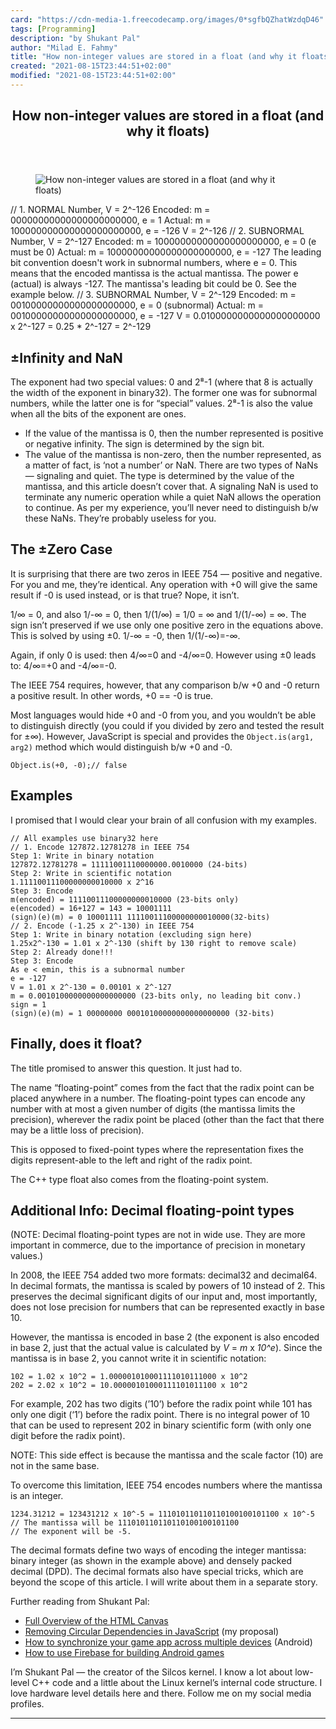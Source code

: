 ```yaml
---
card: "https://cdn-media-1.freecodecamp.org/images/0*sgfbQZhatWzdqD46"
tags: [Programming]
description: "by Shukant Pal"
author: "Milad E. Fahmy"
title: "How non-integer values are stored in a float (and why it floats)"
created: "2021-08-15T23:44:51+02:00"
modified: "2021-08-15T23:44:51+02:00"
---
```

<div class="site-wrapper">
<main id="site-main" class="site-main outer">
<div class="inner">
<article class="post-full post tag-programming tag-computer-science tag-javascript tag-coding tag-interview ">
<header class="post-full-header">
<h1 class="post-full-title">How non-integer values are stored in a float (and why it floats)</h1>
</header>
<figure class="post-full-image">
<picture>
<source media="(max-width: 700px)" sizes="1px" srcset="data:image/gif;base64,R0lGODlhAQABAIAAAAAAAP///yH5BAEAAAAALAAAAAABAAEAAAIBRAA7 1w">
<source media="(min-width: 701px)" sizes="(max-width: 800px) 400px,
(max-width: 1170px) 700px,
1400px" srcset="https://cdn-media-1.freecodecamp.org/images/0*sgfbQZhatWzdqD46 300w,
https://cdn-media-1.freecodecamp.org/images/0*sgfbQZhatWzdqD46 600w,
https://cdn-media-1.freecodecamp.org/images/0*sgfbQZhatWzdqD46 1000w,
https://cdn-media-1.freecodecamp.org/images/0*sgfbQZhatWzdqD46 2000w">
<img onerror="this.style.display='none'" src="https://cdn-media-1.freecodecamp.org/images/0*sgfbQZhatWzdqD46" alt="How non-integer values are stored in a float (and why it floats)">
</picture>
</figure>
<section class="post-full-content">
<div class="post-content medium-migrated-article">
// 1. NORMAL Number, V = 2^-126
Encoded:  m = 00000000000000000000000, e = 1
Actual:  m = 100000000000000000000000, e = -126
V = 2^-126
// 2. SUBNORMAL Number, V = 2^-127
Encoded:  m = 10000000000000000000000, e = 0 (e must be 0)
Actual:   m = 10000000000000000000000, e = -127
The leading bit convention doesn't work in subnormal numbers, where e = 0. This means that the encoded mantissa is the actual mantissa. The power e (actual) is always -127.
The mantissa's leading bit could be 0. See the example below.
// 3. SUBNORMAL Number, V = 2^-129
Encoded:  m = 00100000000000000000000, e = 0 (subnormal)
Actual:  m =  00100000000000000000000, e = -127
V = 0.0100000000000000000000 x 2^-127 = 0.25 * 2^-127 = 2^-129</code></pre><h2 id="-infinity-and-nan">±Infinity and NaN</h2><p>The exponent had two special values: 0 and 2⁸-1 (where that 8 is actually the width of the exponent in binary32). The former one was for subnormal numbers, while the latter one is for “special” values. 2⁸-1 is also the value when all the bits of the exponent are ones.</p><ul><li>If the value of the mantissa is 0, then the number represented is positive or negative infinity. The sign is determined by the sign bit.</li><li>The value of the mantissa is non-zero, then the number represented, as a matter of fact, is ‘not a number’ or NaN. There are two types of NaNs — signaling and quiet. The type is determined by the value of the mantissa, and this article doesn’t cover that. A signaling NaN is used to terminate any numeric operation while a quiet NaN allows the operation to continue. As per my experience, you’ll never need to distinguish b/w these NaNs. They’re probably useless for you.</li></ul><h2 id="the-zero-case">The ±Zero Case</h2><p>It is surprising that there are two zeros in IEEE 754 — positive and negative. For you and me, they’re identical. Any operation with +0 will give the same result if -0 is used instead, or is that true? Nope, it isn’t.</p><p>1/∞ = 0, and also 1/-∞ = 0, then 1/(1/∞) = 1/0 = ∞ and 1/(1/-∞) = ∞. The sign isn’t preserved if we use only one positive zero in the equations above. This is solved by using ±0. 1/-∞ = -0, then 1/(1/-∞)=-∞.</p><p>Again, if only 0 is used: then 4/∞=0 and -4/∞=0. However using ±0 leads to: 4/∞=+0 and -4/∞=-0.</p><p>The IEEE 754 requires, however, that any comparison b/w +0 and -0 return a positive result. In other words, +0 == -0 is true.</p><p>Most languages would hide +0 and -0 from you, and you wouldn’t be able to distinguish directly (you could if you divided by zero and tested the result for ±∞). However, JavaScript is special and provides the <code>Object.is(arg1, arg2)</code> method which would distinguish b/w +0 and -0.</p><pre><code>Object.is(+0, -0);// false</code></pre><h2 id="examples">Examples</h2><p>I promised that I would clear your brain of all confusion with my examples.</p><pre><code>// All examples use binary32 here
// 1. Encode 127872.12781278 in IEEE 754
Step 1: Write in binary notation
127872.12781278 = 11111001110000000.0010000 (24-bits)
Step 2: Write in scientific notation
1.11110011100000000010000 x 2^16
Step 3: Encode
m(encoded) = 11110011100000000010000 (23-bits only)
e(encoded) = 16+127 = 143 = 10001111
(sign)(e)(m) = 0 10001111 11110011100000000010000(32-bits)
// 2. Encode (-1.25 x 2^-130) in IEEE 754
Step 1: Write in binary notation (excluding sign here)
1.25x2^-130 = 1.01 x 2^-130 (shift by 130 right to remove scale)
Step 2: Already done!!!
Step 3: Encode
As e &lt; emin, this is a subnormal number
e = -127
V = 1.01 x 2^-130 = 0.00101 x 2^-127
m = 0.0010100000000000000000 (23-bits only, no leading bit conv.)
sign = 1
(sign)(e)(m) = 1 00000000 00010100000000000000000 (32-bits)</code></pre><h2 id="finally-does-it-float">Finally, does it float?</h2><p>The title promised to answer this question. It just had to.</p><p>The name “floating-point” comes from the fact that the radix point can be placed anywhere in a number. The floating-point types can encode any number with at most a given number of digits (the mantissa limits the precision), wherever the radix point be placed (other than the fact that there may be a little loss of precision).</p><p>This is opposed to fixed-point types where the representation fixes the digits represent-able to the left and right of the radix point.</p><p>The C++ type float also comes from the floating-point system.</p><h2 id="additional-info-decimal-floating-point-types">Additional Info: Decimal floating-point types</h2><p>(NOTE: Decimal floating-point types are not in wide use. They are more important in commerce, due to the importance of precision in monetary values.)</p><p>In 2008, the IEEE 754 added two more formats: decimal32 and decimal64. In decimal formats, the mantissa is scaled by powers of 10 instead of 2. This preserves the decimal significant digits of our input and, most importantly, does not lose precision for numbers that can be represented exactly in base 10.</p><p>However, the mantissa is encoded in base 2 (the exponent is also encoded in base 2, just that the actual value is calculated by <em><em>V </em></em>= <em><em>m</em></em> x <em><em>10^e</em></em>). Since the mantissa is in base 2, you cannot write it in scientific notation:</p><pre><code>102 = 1.02 x 10^2 = 1.000001010001111010111000 x 10^2
202 = 2.02 x 10^2 = 10.00000101000111101011100 x 10^2</code></pre><p>For example, 202 has two digits (’10’) before the radix point while 101 has only one digit (‘1’) before the radix point. There is no integral power of 10 that can be used to represent 202 in binary scientific form (with only one digit before the radix point).</p><p>NOTE: This side effect is because the mantissa and the scale factor (10) are not in the same base.</p><p>To overcome this limitation, IEEE 754 encodes numbers where the mantissa is an integer.</p><pre><code>1234.31212 = 123431212 x 10^-5 = 111010110110110100100101100 x 10^-5
// The mantissa will be 111010110110110100100101100
// The exponent will be -5.</code></pre><p>The decimal formats define two ways of encoding the integer mantissa: binary integer (as shown in the example above) and densely packed decimal (DPD). The decimal formats also have special tricks, which are beyond the scope of this article. I will write about them in a separate story.</p><p>Further reading from Shukant Pal:</p><ul><li><a href="https://medium.com/@sukantk3.4/full-overview-of-the-html-canvas-6354216fba8d" rel="noopener">Full Overview of the HTML Canvas</a></li><li><a href="https://medium.com/@sukantk3.4/circular-dependencies-in-javascript-34183fc2720" rel="noopener">Removing Circular Dependencies in JavaScript</a> (my proposal)</li><li><a href="https://medium.freecodecamp.org/how-to-synchronize-your-game-app-across-multiple-devices-88794d4c95a9" rel="noopener nofollow">How to synchronize your game app across multiple devices</a> (Android)</li><li><a href="https://medium.freecodecamp.org/match-making-with-firebase-hashnode-de9161e2b6a7" rel="noopener nofollow">How to use Firebase for building Android games</a></li></ul><p>I’m Shukant Pal — the creator of the Silcos kernel. I know a lot about low-level C++ code and a little about the Linux kernel’s internal code structure. I love hardware level details here and there. Follow me on my social media profiles.</p>
</div>
<hr>
</section>
</article>
</div>
</main>
</div>
<!-- Google Tag Manager (noscript) -->
<!-- End Google Tag Manager (noscript) -->
